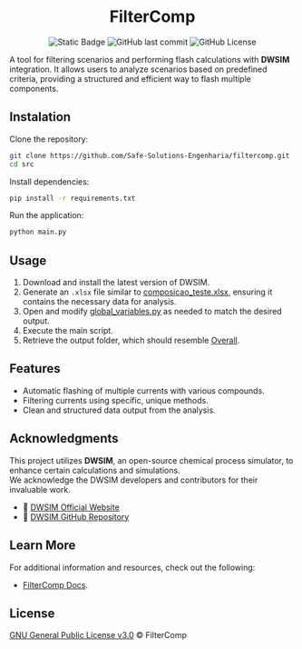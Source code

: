 <h1 align="center">
  <b>FilterComp</b>
  <br>
</h1>

<div align="center">

![Static Badge](https://img.shields.io/badge/made%20with-python-blue?style=flat)
![GitHub last commit](https://img.shields.io/github/last-commit/Safe-Solutions-Engenharia/filtercomp)
![GitHub License](https://img.shields.io/github/license/Safe-Solutions-Engenharia/filtercomp)

</div>

A tool for filtering scenarios and performing flash calculations with **DWSIM** integration. It allows users to analyze scenarios based on predefined criteria, providing a structured and efficient way to flash multiple components.

## Instalation

Clone the repository:
```sh
git clone https://github.com/Safe-Solutions-Engenharia/filtercomp.git
cd src
```

Install dependencies:
```sh
pip install -r requirements.txt
```

Run the application:
```sh
python main.py
```

## Usage

1. Download and install the latest version of DWSIM.
2. Generate an `.xlsx` file similar to [composicao_teste.xlsx](/tests/composicao_teste.xlsx), ensuring it contains the necessary data for analysis.
3. Open and modify [global_variables.py](/src/config/global_variables.py) as needed to match the desired output.
4. Execute the main script.
5. Retrieve the output folder, which should resemble [Overall](/tests/Overall/).

## Features

- Automatic flashing of multiple currents with various compounds.
- Filtering currents using specific, unique methods.
- Clean and structured data output from the analysis.

## Acknowledgments

This project utilizes **DWSIM**, an open-source chemical process simulator, to enhance certain calculations and simulations.  
We acknowledge the DWSIM developers and contributors for their invaluable work.

- 🔗 [DWSIM Official Website](https://dwsim.org/)
- 🔗 [DWSIM GitHub Repository](https://github.com/DanWBR/dwsim)

## Learn More

For additional information and resources, check out the following:

- [FilterComp Docs](https://safe-solutions-engenharia.github.io/filtercomp/).

## License

[GNU General Public License v3.0](./LICENSE) © FilterComp
